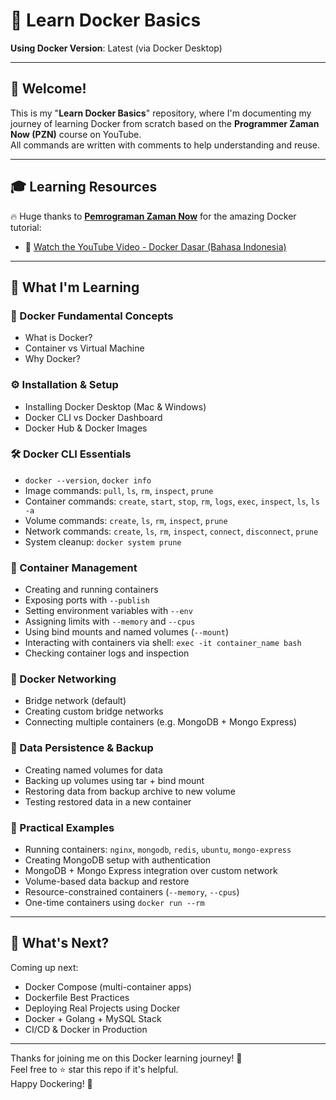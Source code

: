 # 🐳 Learn Docker Basics  
**Using Docker Version**: Latest (via Docker Desktop)

---

## 👋 Welcome!

This is my "**Learn Docker Basics**" repository, where I'm documenting my journey of learning Docker from scratch based on the **Programmer Zaman Now (PZN)** course on YouTube.  
All commands are written with comments to help understanding and reuse.

---

## 🎓 Learning Resources

🔥 Huge thanks to [**Pemrograman Zaman Now**](https://youtube.com/@ProgrammerZamanNow) for the amazing Docker tutorial:

- 🎥 [Watch the YouTube Video - Docker Dasar (Bahasa Indonesia)](https://www.youtube.com/watch?v=3_yxVjV88Zk)

---

## 📌 What I'm Learning

### 🧱 Docker Fundamental Concepts
- What is Docker?
- Container vs Virtual Machine
- Why Docker?

### ⚙️ Installation & Setup
- Installing Docker Desktop (Mac & Windows)
- Docker CLI vs Docker Dashboard
- Docker Hub & Docker Images

### 🛠️ Docker CLI Essentials
- `docker --version`, `docker info`
- Image commands: `pull`, `ls`, `rm`, `inspect`, `prune`
- Container commands: `create`, `start`, `stop`, `rm`, `logs`, `exec`, `inspect`, `ls`, `ls -a`
- Volume commands: `create`, `ls`, `rm`, `inspect`, `prune`
- Network commands: `create`, `ls`, `rm`, `inspect`, `connect`, `disconnect`, `prune`
- System cleanup: `docker system prune`

### 🐳 Container Management
- Creating and running containers
- Exposing ports with `--publish`
- Setting environment variables with `--env`
- Assigning limits with `--memory` and `--cpus`
- Using bind mounts and named volumes (`--mount`)
- Interacting with containers via shell: `exec -it container_name bash`
- Checking container logs and inspection

### 🔗 Docker Networking
- Bridge network (default)
- Creating custom bridge networks
- Connecting multiple containers (e.g. MongoDB + Mongo Express)

### 💾 Data Persistence & Backup
- Creating named volumes for data
- Backing up volumes using tar + bind mount
- Restoring data from backup archive to new volume
- Testing restored data in a new container

### 🧪 Practical Examples
- Running containers: `nginx`, `mongodb`, `redis`, `ubuntu`, `mongo-express`
- Creating MongoDB setup with authentication
- MongoDB + Mongo Express integration over custom network
- Volume-based data backup and restore
- Resource-constrained containers (`--memory`, `--cpus`)
- One-time containers using `docker run --rm`

---

## 🚀 What's Next?

Coming up next:
- Docker Compose (multi-container apps)
- Dockerfile Best Practices
- Deploying Real Projects using Docker
- Docker + Golang + MySQL Stack
- CI/CD & Docker in Production

---

Thanks for joining me on this Docker learning journey! 🌟  
Feel free to ⭐️ star this repo if it's helpful.  
Happy Dockering! 🐋
